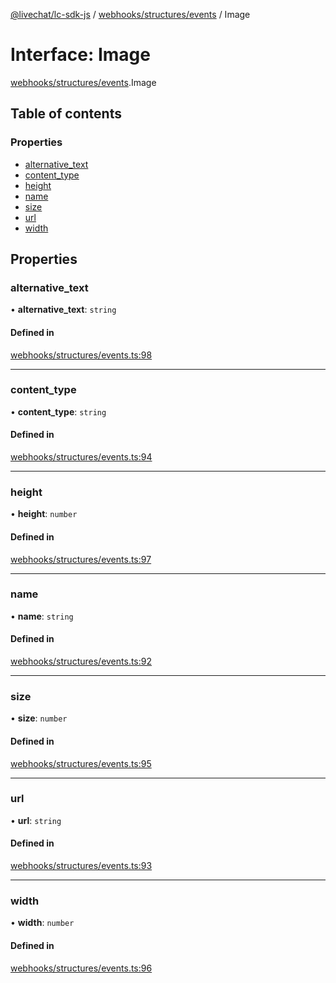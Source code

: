 [@livechat/lc-sdk-js](../README.md) / [webhooks/structures/events](../modules/webhooks_structures_events.md) / Image

# Interface: Image

[webhooks/structures/events](../modules/webhooks_structures_events.md).Image

## Table of contents

### Properties

- [alternative\_text](webhooks_structures_events.Image.md#alternative_text)
- [content\_type](webhooks_structures_events.Image.md#content_type)
- [height](webhooks_structures_events.Image.md#height)
- [name](webhooks_structures_events.Image.md#name)
- [size](webhooks_structures_events.Image.md#size)
- [url](webhooks_structures_events.Image.md#url)
- [width](webhooks_structures_events.Image.md#width)

## Properties

### alternative\_text

• **alternative\_text**: `string`

#### Defined in

[webhooks/structures/events.ts:98](https://github.com/livechat/lc-sdk-js/blob/10347df/src/webhooks/structures/events.ts#L98)

___

### content\_type

• **content\_type**: `string`

#### Defined in

[webhooks/structures/events.ts:94](https://github.com/livechat/lc-sdk-js/blob/10347df/src/webhooks/structures/events.ts#L94)

___

### height

• **height**: `number`

#### Defined in

[webhooks/structures/events.ts:97](https://github.com/livechat/lc-sdk-js/blob/10347df/src/webhooks/structures/events.ts#L97)

___

### name

• **name**: `string`

#### Defined in

[webhooks/structures/events.ts:92](https://github.com/livechat/lc-sdk-js/blob/10347df/src/webhooks/structures/events.ts#L92)

___

### size

• **size**: `number`

#### Defined in

[webhooks/structures/events.ts:95](https://github.com/livechat/lc-sdk-js/blob/10347df/src/webhooks/structures/events.ts#L95)

___

### url

• **url**: `string`

#### Defined in

[webhooks/structures/events.ts:93](https://github.com/livechat/lc-sdk-js/blob/10347df/src/webhooks/structures/events.ts#L93)

___

### width

• **width**: `number`

#### Defined in

[webhooks/structures/events.ts:96](https://github.com/livechat/lc-sdk-js/blob/10347df/src/webhooks/structures/events.ts#L96)
